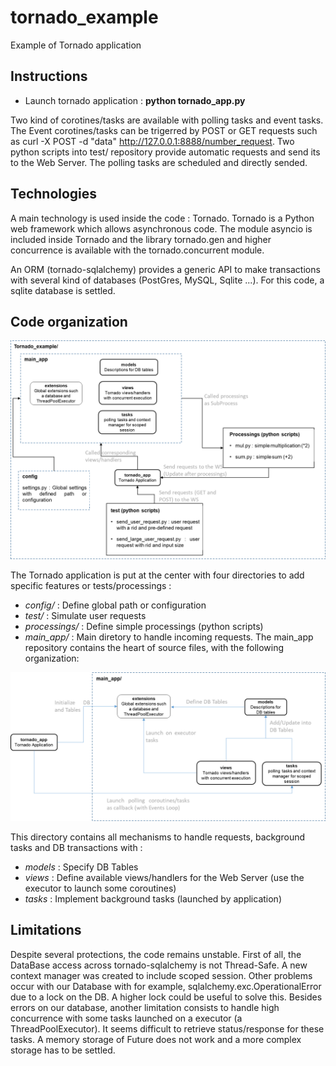 # tornado_example

Example of Tornado application

## Instructions

* Launch tornado application : **python tornado_app.py**

Two kind of corotines/tasks are available with polling tasks and event tasks. The Event corotines/tasks can be trigerred by POST or GET requests such as curl -X POST -d "data" http://127.0.0.1:8888/number_request. Two python scripts into test/ repository provide automatic requests and send its to the Web Server. The polling tasks are scheduled and directly sended.


## Technologies

A main technology is used inside the code : Tornado. Tornado is a Python web framework which allows asynchronous code. The module asyncio is included inside Tornado and the library tornado.gen and higher concurrence is available with the tornado.concurrent module.

An ORM (tornado-sqlalchemy) provides a generic API to make transactions with several kind of databases (PostGres, MySQL, Sqlite ...). For this code, a sqlite database is settled.

## Code organization

![Tornado directory : ](./img/Rep_Tornado.png?raw=true "Tornado directory/")


The Tornado application is put at the center with four directories to add specific features or tests/processings :
* *config/* : Define global path or configuration
* *test/* : Simulate user requests
* *processings/* : Define simple processings (python scripts)
* *main_app/* : Main diretory to handle incoming requests.
The main_app repository contains the heart of source files, with the following organization:


![MainApp directory : ](./img/Rep_mainApp.png?raw=true "MainApp directory/")

This directory contains all mechanisms to handle requests, background tasks and DB transactions with :
* *models* : Specify DB Tables
* *views* : Define available views/handlers for the Web Server (use the executor to launch some coroutines)
* *tasks* : Implement background tasks (launched by application)



## Limitations
Despite several protections, the code remains unstable. First of all, the DataBase access across tornado-sqlalchemy is not Thread-Safe. A new context manager was created to include scoped session. Other problems occur with our Database with for example, sqlalchemy.exc.OperationalError due to a lock on the DB. A higher lock could be useful to solve this.
Besides errors on our database, another limitation consists to handle high concurrence with some tasks launched on a executor (a ThreadPoolExecutor). It seems difficult to retrieve status/response for these tasks. A memory storage of Future does not work and a more complex storage has to be settled.  
